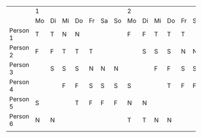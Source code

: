 |  |  |  |  |  |  |  |  |  |  |  |  |  |  |  |  |  |  |  |  |  |  |  |  |  |  |  |  |  |  |  |  |  |  |  |  |  |  |  |  |  |  |  |
|---|---|---|---|---|---|---|---|---|---|---|---|---|---|---|---|---|---|---|---|---|---|---|---|---|---|---|---|---|---|---|---|---|---|---|---|---|---|---|---|---|---|---|
|  | 1 |  |  |  |  |  |  | 2 |  |  |  |  |  |  | 3 |  |  |  |  |  |  | 4 |  |  |  |  |  |  | 5 |  |  |  |  |  |  | 6 |  |  |  |  |  |  |
|  | Mo | Di | Mi | Do | Fr | Sa | So | Mo | Di | Mi | Do | Fr | Sa | So | Mo | Di | Mi | Do | Fr | Sa | So | Mo | Di | Mi | Do | Fr | Sa | So | Mo | Di | Mi | Do | Fr | Sa | So | Mo | Di | Mi | Do | Fr | Sa | So |
| Person 1 | T | T | N | N |  |  |  | F | F | T | T | T |  |  |  | S | S | S | N | N | N |  |  | F | F | S | S | S | S |  |  | T | F | F | F | N | N |  |  |  |  |  |
| Person 2 | F | F | T | T | T |  |  |  | S | S | S | N | N | N |  |  | F | F | S | S | S | S |  |  | T | F | F | F | N | N |  |  |  |  |  | T | T | N | N |  |  |  |
| Person 3 |  | S | S | S | N | N | N |  |  | F | F | S | S | S | S |  |  | T | F | F | F | N | N |  |  |  |  |  | T | T | N | N |  |  |  | F | F | T | T | T |  |  |
| Person 4 |  |  | F | F | S | S | S | S |  |  | T | F | F | F | N | N |  |  |  |  |  | T | T | N | N |  |  |  | F | F | T | T | T |  |  |  | S | S | S | N | N | N |
| Person 5 | S |  |  | T | F | F | F | N | N |  |  |  |  |  | T | T | N | N |  |  |  | F | F | T | T | T |  |  |  | S | S | S | N | N | N |  |  | F | F | S | S | S |
| Person 6 | N | N |  |  |  |  |  | T | T | N | N |  |  |  | F | F | T | T | T |  |  |  | S | S | S | N | N | N |  |  | F | F | S | S | S | S |  |  | T | F | F | F |
|  |  |  |  |  |  |  |  |  |  |  |  |  |  |  |  |  |  |  |  |  |  |  |  |  |  |  |  |  |  |  |  |  |  |  |  |  |  |  |  |  |  |  |
